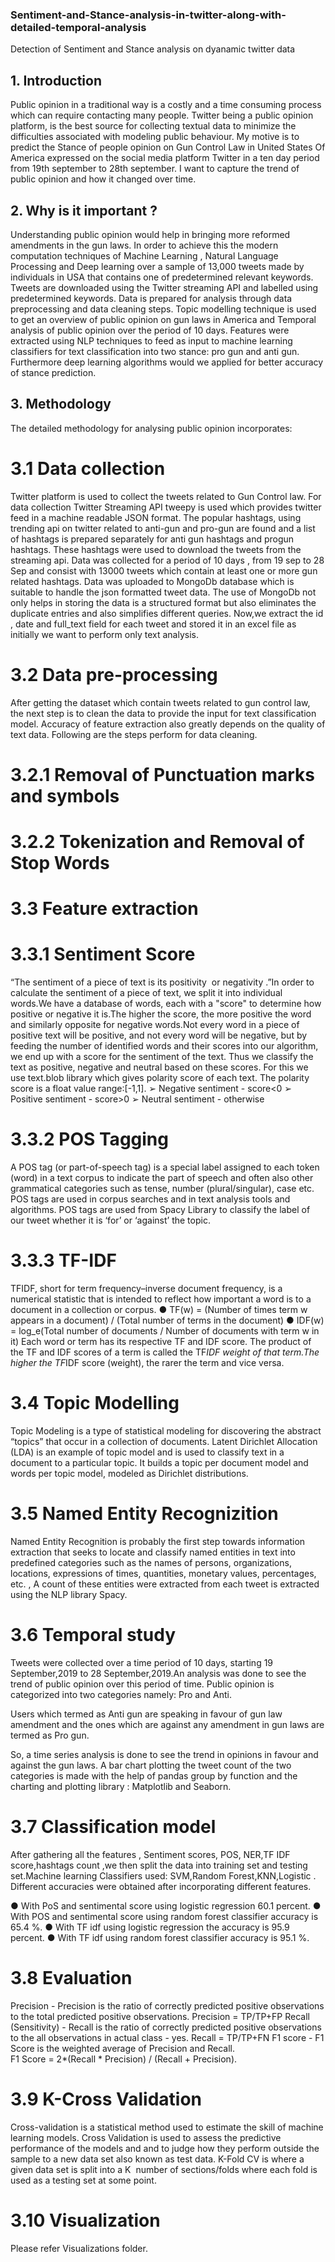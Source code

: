 ### Sentiment-and-Stance-analysis-in-twitter-along-with-detailed-temporal-analysis

Detection of Sentiment and Stance analysis on dyanamic twitter data

## 1. Introduction

Public opinion in a traditional way is a costly and a time consuming process which can require contacting many people. Twitter being a public opinion platform, is the best source for collecting textual data to minimize the difficulties associated with modeling public behaviour. My motive is to predict the ​Stance​ of people opinion on ​Gun Control Law in United States Of America​ expressed on the social media platform Twitter in a ten day period from 19th september to 28th september. I want to capture the trend of public opinion and how it changed  over time. 

## 2. Why is it important ?

Understanding public opinion would help in bringing more reformed amendments in the gun laws. In order to achieve this the modern computation techniques of Machine Learning , Natural Language Processing and Deep learning over a sample of 13,000 tweets made by individuals in USA that contains one of predetermined relevant keywords. Tweets are downloaded using the Twitter streaming API and labelled using predetermined keywords. Data is prepared for analysis through data preprocessing and data cleaning steps. Topic modelling technique is used to get an overview of public opinion on gun laws in America and Temporal analysis of public opinion over the period of 10 days.  Features were extracted using NLP techniques to feed as input to machine learning classifiers for text classification into two stance: pro gun and anti gun. Furthermore deep learning algorithms would we applied for better accuracy of stance prediction. 

## 3. Methodology
 
The detailed methodology for analysing public opinion incorporates: 

  # 3.1 Data collection

  Twitter platform is used to collect the tweets related to Gun Control law. For data collection Twitter Streaming API tweepy is used which provides twitter feed in a machine readable JSON format. The popular hashtags, using  trending api  on twitter related to anti-gun and pro-gun are found and a list of hashtags is prepared separately for anti gun hashtags and progun hashtags. These hashtags were used to download the tweets from the streaming api. Data was collected for a period of 10 days , from 19 sep to 28 Sep and consist with  13000 tweets which contain at least one or more gun  related hashtags.  Data was uploaded to MongoDb database which is suitable to  handle the json formatted tweet data. The use of MongoDb not only helps in storing the data is a structured format but also eliminates the duplicate entries and also simplifies different queries. Now,we extract the id , date and full_text field for each tweet and stored it in an excel file as initially we want to perform only text analysis. 
  
  # 3.2 Data pre-processing
    
  After getting the dataset which contain tweets related to gun control law, the next step is to clean the data to provide the input for text classification model. Accuracy of feature extraction also greatly depends on the quality of text data. Following are the steps perform for data cleaning.

   # 3.2.1 Removal of Punctuation marks and symbols
   
   # 3.2.2 Tokenization and Removal of Stop Words 
 
  # 3.3 Feature extraction
  
   # 3.3.1 Sentiment Score
   
  “The sentiment of a piece of text is its ​positivity ​ or ​negativity ​ .”In order to calculate the sentiment of a piece of text, we split it into individual words.We have a database of words, each with a "score" to determine how positive or negative it is.The higher the score, the more positive the word and similarly opposite for negative words.Not every word in a piece of positive text will be positive, and not every word will be negative, but by feeding the number of identified words and their scores into our algorithm, we end up with a score for the sentiment of the text. Thus we classify the text as positive, negative and neutral based on these scores. For this we use text.blob library which gives ​polarity score​ of each text. The polarity score is a float value range:​[-1,1]​. 
  ➢ Negative sentiment -  score<0 
  ➢ Positive sentiment - score>0 
  ➢ Neutral sentiment - otherwise
  
  # 3.3.2  POS Tagging 
  
  A POS tag (or part-of-speech tag) is a special label assigned to each token (word) in a text corpus to indicate the part of speech and often also other grammatical categories such as tense, number (plural/singular), case etc. POS tags are used in corpus searches and in text analysis tools and algorithms. POS tags are used from Spacy Library to classify the label of our tweet whether it is ‘for’ or ‘against’ the topic. 
  
  # 3.3.3 TF-IDF
  
   ​TFIDF, short for ​term frequency–inverse document frequency​, is a numerical statistic that is intended to reflect how important a word is to a document in a collection or corpus. ● TF(w) = (Number of times term w appears in a document) / (Total number of terms in the document) ● IDF(w) = log_e(Total number of documents / Number of documents with term w in it) Each word or term has its respective TF and IDF score. The product of the TF and IDF scores of a term is called the TF*IDF weight of that term.The higher the TF*IDF score (weight), the rarer the term and vice versa. 

# 3.4 Topic Modelling

Topic Modeling​ ​is a type of statistical modeling for discovering the abstract “topics” that occur in a collection of documents. Latent Dirichlet Allocation (LDA) is an example of topic model and is used to classify text in a document to a particular topic. It builds a topic per document model and words per topic model, modeled as Dirichlet distributions. 

# 3.5 Named Entity Recognizition

Named Entity Recognition​ is probably the first step towards information extraction that seeks to locate and classify named entities in text into predefined categories such as the names of persons, organizations, locations, expressions of times, quantities, monetary values, percentages, etc. ,  A count of these entities were extracted from each tweet is extracted using the NLP library  ​Spacy. 

# 3.6 Temporal study

Tweets were collected over a time period of 10 days, starting 19 September,2019 to 28 September,2019.An analysis was done to see the trend of public opinion over this period of time. Public opinion is categorized into two categories namely: Pro and Anti. 
 
Users  which termed as Anti gun are speaking in favour of gun law amendment and the ones which are against any amendment in gun laws are termed as Pro gun. 
 
So, a time series analysis is done to see the trend in opinions in favour and against the gun laws. A bar chart plotting the tweet count of the  two categories is made with the help of pandas group by function and the charting and plotting library : Matplotlib and Seaborn.  

 # 3.7 Classification model
 
After gathering all the features , Sentiment scores, POS, NER,TF IDF score,hashtags count ,we then split the data into training set and testing set.Machine learning  Classifiers used: SVM,Random Forest,KNN,Logistic . Different accuracies were obtained after incorporating different features. 

● With PoS and sentimental score using logistic regression 60.1 percent. 
● With POS and sentimental score using random forest classifier accuracy is 65.4 %. 
● With TF idf using logistic regression the accuracy is 95.9 percent. 
● With TF idf using random forest classifier accuracy is 95.1 %. 
 
# 3.8 Evaluation

Precision​ - Precision is the ratio of correctly predicted positive observations to the total predicted positive observations. 
Precision = TP/TP+FP 
Recall (Sensitivity) ​- Recall is the ratio of correctly predicted positive observations to the all observations in actual class - yes. Recall = TP/TP+FN 
F1 score​ - F1 Score is the weighted average of Precision and Recall.  
F1 Score = 2*(Recall * Precision) / (Recall + Precision).

# 3.9 K-Cross Validation 

Cross-validation is a statistical method used to estimate the skill of machine learning models. Cross Validation is used to assess the predictive performance of the models and and to judge how they perform outside the sample to a new data set also known as test data. K-Fold CV is where a given data set is split into a ​K ​ number of sections/folds where each fold is used as a testing set at some point. 
 
# 3.10 Visualization 

Please refer Visualizations folder.
